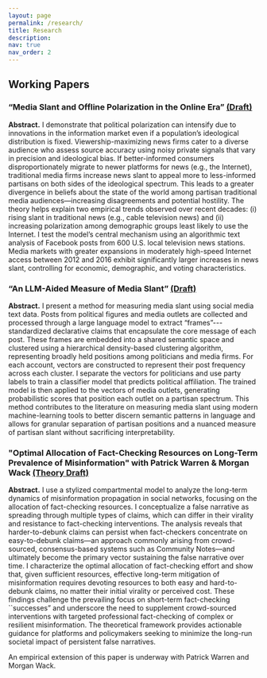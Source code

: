 ```yaml
---
layout: page
permalink: /research/
title: Research
description: 
nav: true
nav_order: 2
---
```


## Working Papers

### “Media Slant and Offline Polarization in the Online Era” [(Draft)](https://raw.githubusercontent.com/mwazr/Job-Market-Paper/main/JMPmain.pdf)

**Abstract.**
I demonstrate that political polarization can intensify due to innovations in the information market even if a population’s ideological distribution is fixed. Viewership-maximizing news firms cater to a diverse audience who assess source accuracy using noisy private signals that vary in precision and ideological bias. If better-informed consumers disproportionately migrate to newer platforms for news (e.g., the Internet), traditional media firms increase news slant to appeal more to less-informed partisans on both sides of the ideological spectrum. This leads to a greater divergence in beliefs about the state of the world among partisan traditional media audiences—increasing disagreements and potential hostility. The theory helps explain two empirical trends observed over recent decades: (i) rising slant in traditional news (e.g., cable television news) and (ii) increasing polarization among demographic groups least likely to use the Internet. I test the model’s central mechanism using an algorithmic text analysis of Facebook posts from 600 U.S. local television news stations. Media markets with greater expansions in moderately high-speed Internet access between 2012 and 2016 exhibit significantly larger increases in news slant, controlling for economic, demographic, and voting characteristics.

### “An LLM-Aided Measure of Media Slant” [(Draft)](https://raw.githubusercontent.com/mwazr/Job-Market-Paper/main/P2firstdraft.pdf)

**Abstract.**
I present a method for measuring media slant using social media text data. Posts from political figures and media outlets are collected and processed through a large language model to extract “frames”---standardized declarative claims that encapsulate the core message of each post. These frames are embedded into a shared semantic space and clustered using a hierarchical density-based clustering algorithm, representing broadly held positions among politicians and media firms. For each account, vectors are constructed to represent their post frequency across each cluster. I separate the vectors for politicians and use party labels to train a classifier model that predicts political affiliation. The trained model is then applied to the vectors of media outlets, generating probabilistic scores that position each outlet on a partisan spectrum. This method contributes to the literature on measuring media slant using modern machine-learning tools to better discern semantic patterns in language and allows for granular separation of partisan positions and a nuanced measure of partisan slant without sacrificing interpretability.

### "Optimal Allocation of Fact-Checking Resources on Long-Term Prevalence of Misinformation" with Patrick Warren & Morgan Wack [(Theory Draft)](https://raw.githubusercontent.com/mwazr/Job-Market-Paper/main/P3firstdraft.pdf)

**Abstract.**
I use a stylized compartmental model to analyze the long-term dynamics of misinformation propagation in social networks, focusing on the allocation of fact-checking resources. I conceptualize a false narrative as spreading through multiple types of claims, which can differ in their virality and resistance to fact-checking interventions. The analysis reveals that harder-to-debunk claims can persist when fact-checkers concentrate on easy-to-debunk claims—an approach commonly arising from crowd-sourced, consensus-based systems such as Community Notes—and ultimately become the primary vector sustaining the false narrative over time. I characterize the optimal allocation of fact-checking effort and show that, given sufficient resources, effective long-term mitigation of misinformation requires devoting resources to both easy and hard-to-debunk claims, no matter their initial virality or perceived cost. These findings challenge the prevailing focus on short-term fact-checking ``successes” and underscore the need to supplement crowd-sourced interventions with targeted professional fact-checking of complex or resilient misinformation. The theoretical framework provides actionable guidance for platforms and policymakers seeking to minimize the long-run societal impact of persistent false narratives.

An empirical extension of this paper is underway with Patrick Warren and Morgan Wack. 
